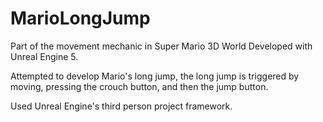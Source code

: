 # MarioLongJump

Part of the movement mechanic in Super Mario 3D World Developed with Unreal Engine 5.

Attempted to develop Mario's long jump, the long jump is triggered by moving, pressing the crouch button, and then the jump button.

Used Unreal Engine's third person project framework.

